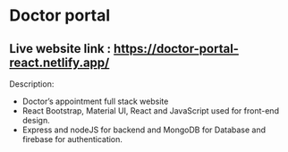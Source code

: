 # Doctor portal

## Live website link : https://doctor-portal-react.netlify.app/

Description:

- Doctor’s appointment full stack website
- React Bootstrap, Material UI, React and
JavaScript used for front-end design.
- Express and nodeJS for backend and
MongoDB for Database and firebase for 
authentication.
